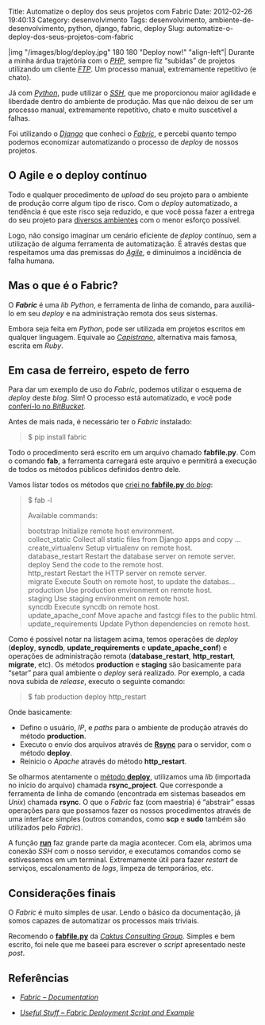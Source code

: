 Title: Automatize o deploy dos seus projetos com Fabric
Date: 2012-02-26 19:40:13
Category: desenvolvimento
Tags: desenvolvimento, ambiente-de-desenvolvimento, python, django, fabric, deploy
Slug: automatize-o-deploy-dos-seus-projetos-com-fabric


|img "/images/blog/deploy.jpg" 180 180 "Deploy now!" "align-left"|
Durante a minha árdua trajetória com o [*PHP*][],
sempre fiz “subidas” de projetos utilizando um cliente [*FTP*][]. Um
processo manual, extremamente repetitivo (e chato).

Já com [*Python*][], pude utilizar o [*SSH*][], que me proporcionou
maior agilidade e liberdade dentro do ambiente de produção. Mas que não
deixou de ser um processo manual, extremamente repetitivo, chato e muito
suscetível a falhas.

<!-- PELICAN_END_SUMMARY -->

Foi utilizando o [*Django*][] que conheci o [*Fabric*][], e percebi
quanto tempo podemos economizar automatizando o processo de *deploy* de
nossos projetos.


O Agile e o deploy contínuo
---------------------------

Todo e qualquer procedimento de *upload* do seu projeto para o ambiente
de produção corre algum tipo de risco. Com o *deploy* automatizado,
a tendência é que este risco seja reduzido, e que você possa fazer a
entrega do seu projeto para [diversos ambientes][] com o menor esforço
possível.

Logo, não consigo imaginar um cenário eficiente de *deploy*
contínuo, sem a utilização de alguma ferramenta de automatização. É
através destas que respeitamos uma das premissas do [*Agile*][], e
diminuímos a incidência de falha humana.


Mas o que é o Fabric?
---------------------

O ***Fabric*** é uma *lib* *Python*, e ferramenta de linha de comando,
para auxiliá-lo em seu *deploy* e na administração remota dos seus
sistemas.

Embora seja feita em *Python*, pode ser utilizada em projetos escritos
em qualquer linguagem. Equivale ao [*Capistrano*][], alternativa mais
famosa, escrita em *Ruby*.


Em casa de ferreiro, espeto de ferro
------------------------------------

Para dar um exemplo de uso do *Fabric*, podemos utilizar o esquema de
*deploy* deste *blog*. Sim! O processo está automatizado, e você pode
[conferí-lo no *BitBucket*][].

Antes de mais nada, é necessário ter o *Fabric* instalado:

> $ pip install fabric

Todo o procedimento será escrito em um arquivo chamado **fabfile.py**.
Com o comando **fab**, a ferramenta carregará este arquivo e permitirá a
execução de todos os métodos públicos definidos dentro dele.

Vamos listar todos os métodos que [criei no **fabfile.py** do *blog*][]:

> $ fab -l<br>
> 
> Available commands:<br>
>
> bootstrap            Initialize remote host environment.<br>
> collect_static       Collect all static files from Django apps and copy ...<br>
> create_virtualenv    Setup virtualenv on remote host.<br>
> database_restart     Restart the database server on remote server.<br>
> deploy               Send the code to the remote host.<br>
> http_restart         Restart the HTTP server on remote server.<br>
> migrate              Execute South on remote host, to update the databas...<br>
> production           Use production environment on remote host.<br>
> staging              Use staging environment on remote host.<br>
> syncdb               Execute syncdb on remote host.<br>
> update_apache_conf   Move apache and fastcgi files to the public html.<br>
> update_requirements  Update Python dependencies on remote host.

Como é possível notar na listagem acima, temos operações de *deploy*
(**deploy**, **syncdb**, **update\_requirements** e
**update\_apache\_conf**) e operações de administração remota
(**database\_restart**, **http\_restart**, **migrate**, etc). Os métodos
**production** e **staging** são basicamente para “setar” para qual
ambiente o *deploy* será realizado. Por exemplo, a cada nova subida de
*release*, executo o seguinte comando:

> $ fab production deploy http_restart

Onde basicamente:

* Defino o usuário, *IP*, e *paths* para o ambiente de produção através do método **production**.
* Executo o envio dos arquivos através de [**Rsync**][] para o servidor, com o método **deploy**.
* Reinicio o *Apache* através do método **http\_restart**.

Se olharmos atentamente o [método **deploy**][], utilizamos uma *lib*
(importada no início do arquivo) chamada **rsync\_project**. Que
corresponde a ferramenta de linha de comando (encontrada em sistemas
baseados em *Unix*) chamada **rsync**. O que o *Fabric* faz (com
maestria) é “abstrair” essas operações para que possamos fazer os nossos
procedimentos através de uma interface simples (outros comandos, como
**scp** e **sudo** também são utilizados pelo *Fabric*).

A função [**run**][] faz grande parte da magia acontecer. Com ela,
abrimos uma conexão *SSH* com o nosso servidor, e executamos comandos
como se estívessemos em um terminal. Extremamente útil para fazer
*restart* de serviços, escalonamento de *logs*, limpeza de temporários,
etc.


Considerações finais
--------------------

O *Fabric* é muito simples de usar. Lendo o básico da documentação, já
somos capazes de automatizar os processos mais triviais.

Recomendo o [**fabfile.py**][] da [*Caktus Consulting Group*][]. Simples
e bem escrito, foi nele que me baseei para escrever o *script*
apresentado neste *post*.


Referências
-----------

* [*Fabric – Documentation*][]
* [*Useful Stuff – Fabric Deployment Script and Example*][]

  [*PHP*]: {tag}php
    "Leia mais sobre PHP"
  [*FTP*]: http://pt.wikipedia.org/wiki/File_Transfer_Protocol
    "Leia mais sobre File Transfer Protocol"
  [*Python*]: {tag}python
    "Leia mais sobre Python"
  [*SSH*]: http://pt.wikipedia.org/wiki/SSH
    "Leia mais sobre Secure Shell"
  [*Django*]: {tag}django
    "Leia mais sobre Django"
  [*Fabric*]: http://docs.fabfile.org/en/1.4.0/index.html
    "A library and command-line tool for streamlining the use of SSH for application deployment or systems administration tasks"
  [diversos ambientes]: {filename}/diferentes-ambientes-development-testing-staging-e-production.md
    "Diferentes ambientes: Development, Testing, Staging e Production"
  [*Agile*]: {tag}agile "Leia mais sobre Agile"
  [*Capistrano*]: http://en.wikipedia.org/wiki/Capistrano
    "Leia mais sobre o Capistrano"
  [conferí-lo no *BitBucket*]: https://bitbucket.org/kplaube/klauslaube.com.br/src/d579e9d81641/fabfile.py
    "Confira o script Fabric no repositório do BitBucket"
  [criei no **fabfile.py** do *blog*]: https://bitbucket.org/kplaube/klauslaube.com.br/src/d579e9d81641/fabfile.py
    "Veja no BitBucket"
  [**Rsync**]: http://pt.wikipedia.org/wiki/Rsync
    "Leia mais sobre Rsync"
  [método **deploy**]: https://bitbucket.org/kplaube/klauslaube.com.br/src/d579e9d81641/fabfile.py#cl-101
    "Veja em detalhes o método deploy"
  [**run**]: https://bitbucket.org/kplaube/klauslaube.com.br/src/d579e9d81641/fabfile.py#cl-199
    "Veja um exemplo de uso no fabfile.py"
  [**fabfile.py**]: https://bitbucket.org/copelco/caktus-deployment/src/6ad8ad84a938/example-django-project/caktus_website/fabfile.py
    "Veja-o no BitBucket"
  [*Caktus Consulting Group*]: http://www.caktusgroup.com/
    "Visite o site da Caktus"
  [*Fabric – Documentation*]: http://docs.fabfile.org/en/1.4.0/index.html
    "Fabric: a library and command-line tool for streamlining the use of SSH for application deployment or systems administration tasks"
  [*Useful Stuff – Fabric Deployment Script and Example*]: http://yuji.wordpress.com/2011/04/09/django-python-fabric-deployment-script-and-example/
    "Excelente exemplo de uso do Fabric"
